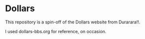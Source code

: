 # Dollars

This repository is a spin-off of the Dollars website from Durarara!!.

I used dollars-bbs.org for reference, on occasion.
